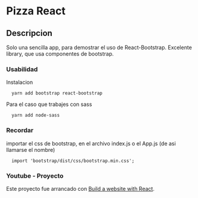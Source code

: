 # Pizza React

## Descripcion

Solo una sencilla app, para demostrar el uso de React-Bootstrap.
Excelente library, que usa componentes de bootstrap.

### Usabilidad

Instalacion

```
  yarn add bootstrap react-bootstrap
```

Para el caso que trabajes con sass

```
  yarn add node-sass
```

### Recordar

importar el css de bootstrap, en el archivo index.js o el App.js (de asi llamarse el nombre)

```
  import 'bootstrap/dist/css/bootstrap.min.css';
```

### Youtube - Proyecto

Este proyecto fue arrancado con [Build a website with React](https://www.youtube.com/watch?v=NlZUtfNVAkI).
